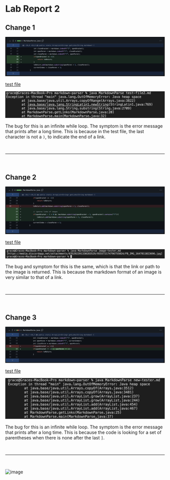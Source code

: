 # Lab Report 2

## Change 1
![image](lab-report-2-week-4-ss/image1.png)

[test file](https://github.com/yyygrace/markdown-parser/blob/main/test-file2.md)

![image](lab-report-2-week-4-ss/image4.png)

The bug for this is an infinite while loop. The symptom is the error message that prints after a long time. This is because in the test file, the last character is not a `)`, to indicate the end of a link.


<br>

___

<br>

## Change 2
![image](lab-report-2-week-4-ss/image2.png)

[test file]((https://github.com/yyygrace/markdown-parser/blob/main/image-tester.md))

![image](lab-report-2-week-4-ss/image5.png)

The bug and symptom for this is the same, which is that the link or path to the image is returned. This is because the markdown format of an image is very similar to that of a link.

<br>

___


<br>

## Change 3
![image](lab-report-2-week-4-ss/image3.png)

[test file](https://github.com/yyygrace/markdown-parser/blob/main/new-tester.md)

![image](lab-report-2-week-4-ss/image6.png)


The bug for this is an infinite while loop. The symptom is the error message that prints after a long time. This is because the code is looking for a set of parentheses when there is none after the last `]`.

<br>


---


<br>

![image](https://media.discordapp.net/attachments/635292391330283529/957566109974954014/FB_IMG_1647811029180.jpg)